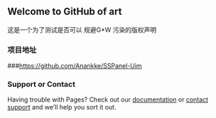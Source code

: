 ## Welcome to GitHub of art
这是一个为了测试是否可以 规避G*W 污染的版权声明

### 项目地址
###https://github.com/Anankke/SSPanel-Uim

### Support or Contact

Having trouble with Pages? Check out our [documentation](https://help.github.com/categories/github-pages-basics/) or [contact support](https://github.com/contact) and we’ll help you sort it out.
